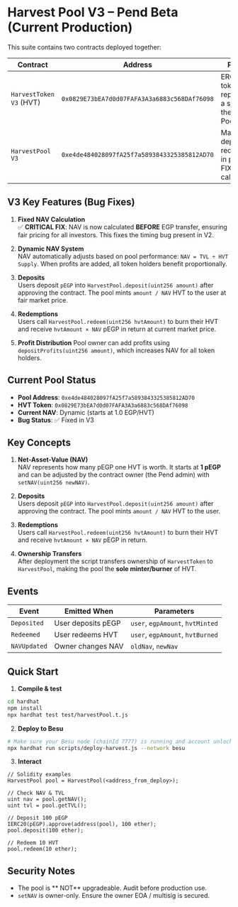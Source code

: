 # Harvest Pool V3 – Pend Beta (Current Production)

This suite contains two contracts deployed together:

| Contract | Address | Purpose |
|----------|---------|---------|
| `HarvestToken V3` (HVT) | `0x0829E73bEA7d0d07FAFA3A3a6883c568DAf76098` | ERC-20 LP token representing a share in the Harvest Pool V3 |
| `HarvestPool V3` | `0xe4de484028097fA25f7a5893843325385812AD70` | Manages deposits & redemptions in pEGP with FIXED NAV calculation |

## V3 Key Features (Bug Fixes)

1. **Fixed NAV Calculation**  
   ✅ **CRITICAL FIX**: NAV is now calculated **BEFORE** EGP transfer, ensuring fair pricing for all investors. This fixes the timing bug present in V2.

2. **Dynamic NAV System**  
   NAV automatically adjusts based on pool performance: `NAV = TVL ÷ HVT Supply`. When profits are added, all token holders benefit proportionally.

3. **Deposits**  
   Users deposit `pEGP` into `HarvestPool.deposit(uint256 amount)` after approving the contract. The pool mints `amount / NAV` HVT to the user at fair market price.

4. **Redemptions**  
   Users call `HarvestPool.redeem(uint256 hvtAmount)` to burn their HVT and receive `hvtAmount × NAV` pEGP in return at current market price.

5. **Profit Distribution**
   Pool owner can add profits using `depositProfits(uint256 amount)`, which increases NAV for all token holders.

## Current Pool Status

- **Pool Address**: `0xe4de484028097fA25f7a5893843325385812AD70`
- **HVT Token**: `0x0829E73bEA7d0d07FAFA3A3a6883c568DAf76098`
- **Current NAV**: Dynamic (starts at 1.0 EGP/HVT)
- **Bug Status**: ✅ Fixed in V3

## Key Concepts

1. **Net-Asset-Value (NAV)**  
   NAV represents how many pEGP one HVT is worth. It starts at **1 pEGP** and can be adjusted by the contract owner (the Pend admin) with `setNAV(uint256 newNAV)`.

2. **Deposits**  
   Users deposit `pEGP` into `HarvestPool.deposit(uint256 amount)` after approving the contract. The pool mints `amount / NAV` HVT to the user.

3. **Redemptions**  
   Users call `HarvestPool.redeem(uint256 hvtAmount)` to burn their HVT and receive `hvtAmount × NAV` pEGP in return.

4. **Ownership Transfers**  
   After deployment the script transfers ownership of `HarvestToken` to `HarvestPool`, making the pool the **sole minter/burner** of HVT.

## Events

| Event | Emitted When | Parameters |
|-------|--------------|------------|
| `Deposited` | User deposits pEGP | `user`, `egpAmount`, `hvtMinted` |
| `Redeemed`  | User redeems HVT  | `user`, `egpAmount`, `hvtBurned` |
| `NAVUpdated`| Owner changes NAV | `oldNav`, `newNav` |

## Quick Start

1. **Compile & test**

```bash
cd hardhat
npm install
npx hardhat test test/harvestPool.t.js
```

2. **Deploy to Besu**

```bash
# Make sure your Besu node (chainId 7777) is running and account unlocked / private key in .env
npx hardhat run scripts/deploy-harvest.js --network besu
```

3. **Interact**

```solidity
// Solidity examples
HarvestPool pool = HarvestPool(<address_from_deploy>);

// Check NAV & TVL
uint nav = pool.getNAV();
uint tvl = pool.getTVL();

// Deposit 100 pEGP
IERC20(pEGP).approve(address(pool), 100 ether);
pool.deposit(100 ether);

// Redeem 10 HVT
pool.redeem(10 ether);
```

## Security Notes

* The pool is ** NOT** upgradeable. Audit before production use.
* `setNAV` is owner-only. Ensure the owner EOA / multisig is secured. 